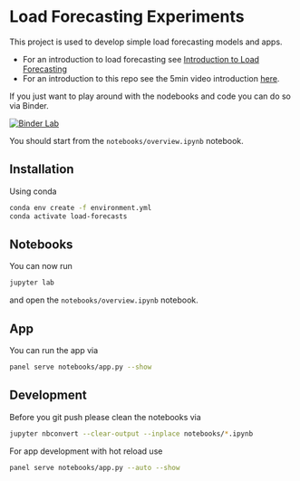 # Load Forecasting Experiments

This project is used to develop simple load forecasting models and apps.

- For an introduction to load forecasting see [Introduction to Load Forecasting](https://acadpubl.eu/hub/2018-119-15/3/567.pdf)
- For an introduction to this repo see the 5min video introduction [here](https://youtu.be/1s5qThItIDU).

If you just want to play around with the nodebooks and code you can do so via Binder.

[![Binder Lab](https://mybinder.org/badge_logo.svg)](https://mybinder.org/v2/gh/MarcSkovMadsen/load-forecasts/HEAD?filepath=notebooks%2Foverview.ipynb&urlpath=lab)

You should start from the `notebooks/overview.ipynb` notebook.

## Installation

Using conda

```bash
conda env create -f environment.yml
conda activate load-forecasts
```

## Notebooks

You can now run

```bash
jupyter lab
```

and open the `notebooks/overview.ipynb` notebook.

## App

You can run the app via

```bash
panel serve notebooks/app.py --show
```

## Development

Before you git push please clean the notebooks via

```bash
jupyter nbconvert --clear-output --inplace notebooks/*.ipynb
```

For app development with hot reload use

```bash
panel serve notebooks/app.py --auto --show
```